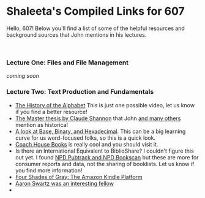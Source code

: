# Shaleeta's Compiled Links for 607

Hello, 607! Below you'll find a list of some of the helpful resources and background sources that John mentions in his lectures.

<br> 


### Lecture One: Files and File Management

*coming soon*

### Lecture Two: Text Production and Fundamentals 

- [The History of the Alphabet](https://www.youtube.com/watch?v=w6yonf-SAXw) 
  This is just one possible video, let us know if you find a better resource!
- [The Master thesis by Claude Shannon](https://dspace.mit.edu/handle/1721.1/11173) that John [and many others](https://www.historyofinformation.com/detail.php?id=622) mention as historical
- [A look at Base, Binary, and Hexadecimal](https://www.youtube.com/watch?v=ZL-LhaaMTTE). This can be a big learning curve for us word-focused folks, so this is a quick look. 
- [Coach House Books](https://chbooks.com/About-us) is really cool and you should visit it. 
- Is there an International Equivalent to BiblioShare? I couldn't figure this out yet. I found [NPD Pubtrack and NPD Bookscan](https://www.npd.com/industry-expertise/books/) but these are more for consumer reports and data, not the sharing of booklists. Let us know if you find more information!
- [Four Shades of Gray: The Amazon Kindle Platform](https://direct.mit.edu/books/oa-monograph/5298/Four-Shades-of-GrayThe-Amazon-Kindle-Platform)
- [Aaron Swartz was an interesting fellow](https://en.wikipedia.org/wiki/Aaron_Swartz) 
- 

